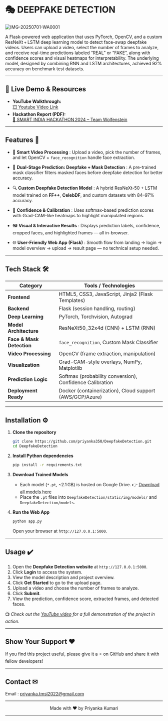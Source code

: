 # 🎭 DEEPFAKE DETECTION

![IMG-20250701-WA0001](https://github.com/user-attachments/assets/efea0da3-cd1f-4f34-9a88-4d275d7e9772)

A Flask-powered web application that uses PyTorch, OpenCV, and a custom ResNeXt + LSTM deep learning model to detect face-swap deepfake videos. Users can upload a video, select the number of frames to analyze, and receive real-time predictions labeled “REAL” or “FAKE”, along with confidence scores and visual heatmaps for interpretability. The underlying model, designed by combining RNN and LSTM architectures, achieved 92% accuracy on benchmark test datasets.

---

## 🚀 Live Demo & Resources

- **YouTube Walkthrough:**  
  [🎞️ Youtube Video Link](https://youtu.be/R1fA0nIxjiU?si=HsTiNq072VvD1aO5)
- **Hackathon Report (PDF):**  
  [📑 SMART INDIA HACKATHON 2024 – Team Wolfenstein](./Wolfenstein.pdf)

---

## Features 🌟

* 🎥 **Smart Video Processing** : Upload a video, pick the number of frames, and let OpenCV + `face_recognition` handle face extraction.

* 🧠 **Dual-Stage Prediction: Deepfake + Mask Detection** : A pre-trained mask classifier filters masked faces before deepfake detection for better accuracy.

* 🔍 **Custom Deepfake Detection Model** : A hybrid ResNeXt-50 + LSTM model trained on **FF++**, **CelebDF**, and custom datasets with 84–97% accuracy.

* 🧪 **Confidence & Calibration** : Uses softmax-based prediction scores with Grad-CAM–like heatmaps to highlight manipulated regions.

* 🖼️ **Visual & Interactive Results** : Displays prediction labels, confidence, cropped faces, and highlighted frames — all in-browser.

* 🌐 **User-Friendly Web App (Flask)** : Smooth flow from landing → login → model overview → upload → result page — no technical setup needed.

---

## Tech Stack 🛠

| Category                  | Tools / Technologies                                     |
| ------------------------- | -------------------------------------------------------- |
| **Frontend**              | HTML5, CSS3, JavaScript, Jinja2 (Flask Templates)        |
| **Backend**               | Flask (session handling, routing)                        |
| **Deep Learning**         | PyTorch, Torchvision, Autograd                           |
| **Model Architecture**    | ResNeXt50\_32x4d (CNN) + LSTM (RNN)                      |
| **Face & Mask Detection** | `face_recognition`, Custom Mask Classifier               |
| **Video Processing**      | OpenCV (frame extraction, manipulation)                  |
| **Visualization**         | Grad-CAM-style overlays, NumPy, Matplotlib               |
| **Prediction Logic**      | Softmax (probability conversion), Confidence Calibration |
| **Deployment Ready**      | Docker (containerization), Cloud support (AWS/GCP/Azure) |

---

## Installation ⚙️

1. **Clone the repository**  
   ```bash
   git clone https://github.com/priyanka350/DeepfakeDetection.git
   cd DeepfakeDetection
     ```

2. **Install Python dependencies**

   ```bash
   pip install -r requirements.txt
   ```

3. **Download Trained Models**
   
   - Each model (`*.pt`, \~2.1 GB) is hosted on Google Drive.
   👉 [Download all models here](https://drive.google.com/drive/folders/1cPd5iYyPtB_B2J3sJgnZ0GmcLjdbpr5W?usp=sharing)<br>
   - Place the `.pt` files into `DeepfakeDetection/static/img/models/` and `DeepfakeDetection/models`.

4. **Run the Web App**

   ```bash
   python app.py
   ```
   Open your browser at `http://127.0.0.1:5000`.

---

## Usage ✔️

1. Open the **Deepfake Detection website** at `http://127.0.0.1:5000`.
2. Click **Login** to access the system.
3. View the model description and project overview.
4. Click **Get Started** to go to the upload page.
5. Upload a video and choose the number of frames to analyze.
6. Click **Submit**.
7. View the prediction, confidence score, extracted frames, and detected faces.

📺 *Check out the [YouTube video](https://youtu.be/R1fA0nIxjiU?si=HsTiNq072VvD1aO5) for a full demonstration of the project in action.*

---

## Show Your Support ❤️
If you find this project useful, please give it a ⭐ on GitHub and share it with fellow developers!

---

## Contact ✉
Email : priyanka.tmsl2022@gmail.com

---

<p align="center">
Made with ❤️ by Priyanka Kumari 
</p>

---
